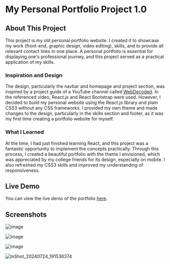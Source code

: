 # My Personal Portfolio Project 1.0

## About This Project
This project is my old personal portfolio website. I created it to showcase my work (front-end, graphic design, video editing), skills, and to provide all relevant contact links in one place. A personal portfolio is essential for displaying one's professional journey, and this project served as a practical application of my skills.

### Inspiration and Design
The design, particularly the navbar and homepage and project section, was inspired by a project guide of a YouTube channel called [WebDecoded](https://youtu.be/hYv6BM2fWd8?si=IWzLsqs424Uu3stU). In the referenced video, React.js and React Bootstrap were used. However, I decided to build my personal website using the React.js library and plain CSS3 without any CSS frameworks. I provided my own theme and made changes to the design, particularly in the skills section and footer, as it was my first time creating a portfolio website for myself.

### What I Learned
At the time, I had just finished learning React, and this project was a fantastic opportunity to implement the concepts practically. Through this process, I created a beautiful portfolio with the theme I envisioned, which was appreciated by my college friends for its design, especially on mobile. I also refreshed my CSS3 skills and improved my understanding of responsiveness.

## Live Demo
You can view the live demo of the portfolio [here](https://kartikbhatia.vercel.app/).

## Screenshots
![image](https://github.com/user-attachments/assets/90be08bb-5701-49f2-ba73-0d8356176311)

![image](https://github.com/user-attachments/assets/88350a42-2019-4633-ae3b-8bc3f703e2aa)

![image](https://github.com/user-attachments/assets/76e8f1da-0bc9-4fa3-b352-951e3d1f8c0b)

![InShot_20240724_191536374](https://github.com/user-attachments/assets/c732ae85-45bd-4512-a863-7e8ac3d72d44)
